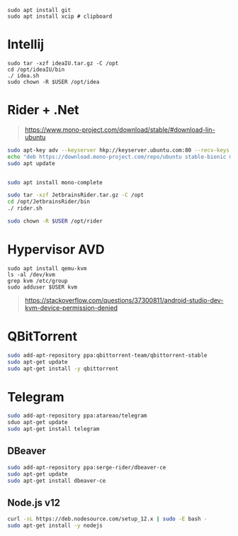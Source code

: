 

```
sudo apt install git
sudo apt install xcip # clipboard
```

# Intellij

```
sudo tar -xzf ideaIU.tar.gz -C /opt
cd /opt/ideaIU/bin
./ idea.sh
sudo chown -R $USER /opt/idea
```



#  Rider + .Net

> https://www.mono-project.com/download/stable/#download-lin-ubuntu

```bash
sudo apt-key adv --keyserver hkp://keyserver.ubuntu.com:80 --recv-keys 3FA7E0328081BFF6A14DA29AA6A19B38D3D831EF
echo "deb https://download.mono-project.com/repo/ubuntu stable-bionic main" | sudo tee /etc/apt/sources.list.d/mono-official-stable.list
sudo apt update


sudo apt install mono-complete
```

```bash
sudo tar -xzf JetbrainsRider.tar.gz -C /opt
cd /opt/JetbrainsRider/bin
./ rider.sh

sudo chown -R $USER /opt/rider
```



# Hypervisor AVD

```
sudo apt install qemu-kvm
ls -al /dev/kvm
grep kvm /etc/group
sudo adduser $USER kvm
```

> https://stackoverflow.com/questions/37300811/android-studio-dev-kvm-device-permission-denied

# QBitTorrent

```bash
sudo add-apt-repository ppa:qbittorrent-team/qbittorrent-stable
sudo apt-get update
sudo apt-get install -y qbittorrent
```

# Telegram

```bash
sudo add-apt-repository ppa:atareao/telegram
sduo apt-get update
sudo apt-get install telegram
```

## DBeaver

```bash
sudo add-apt-repository ppa:serge-rider/dbeaver-ce
sudo apt-get update
sudo apt-get install dbeaver-ce
```

## Node.js v12

```bash
curl -sL https://deb.nodesource.com/setup_12.x | sudo -E bash -
sudo apt-get install -y nodejs
```


